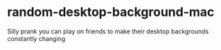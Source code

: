 # random-desktop-background-mac
Silly prank you can play on friends to make their desktop backgrounds constantly changing
